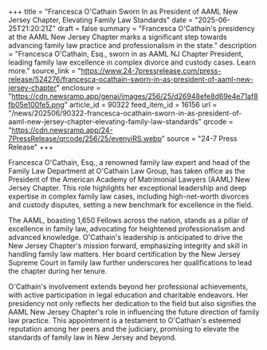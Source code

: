 +++
title = "Francesca O'Cathain Sworn In as President of AAML New Jersey Chapter, Elevating Family Law Standards"
date = "2025-06-25T21:20:21Z"
draft = false
summary = "Francesca O'Cathain's presidency at the AAML New Jersey Chapter marks a significant step towards advancing family law practice and professionalism in the state."
description = "Francesca O'Cathain, Esq., sworn in as AAML NJ Chapter President, leading family law excellence in complex divorce and custody cases. Learn more."
source_link = "https://www.24-7pressrelease.com/press-release/524276/francesca-ocathain-sworn-in-as-president-of-aaml-new-jersey-chapter"
enclosure = "https://cdn.newsramp.app/genai/images/256/25/d26948efe8d69e4e71af8fb05e100fe5.png"
article_id = 90322
feed_item_id = 16156
url = "/news/202506/90322-francesca-ocathain-sworn-in-as-president-of-aaml-new-jersey-chapter-elevating-family-law-standards"
qrcode = "https://cdn.newsramp.app/24-7PressRelease/qrcode/256/25/evenyiRS.webp"
source = "24-7 Press Release"
+++

<p>Francesca O'Cathain, Esq., a renowned family law expert and head of the Family Law Department at O'Cathain Law Group, has taken office as the President of the American Academy of Matrimonial Lawyers (AAML) New Jersey Chapter. This role highlights her exceptional leadership and deep expertise in complex family law cases, including high-net-worth divorces and custody disputes, setting a new benchmark for excellence in the field.</p><p>The AAML, boasting 1,650 Fellows across the nation, stands as a pillar of excellence in family law, advocating for heightened professionalism and advanced knowledge. O'Cathain's leadership is anticipated to drive the New Jersey Chapter's mission forward, emphasizing integrity and skill in handling family law matters. Her board certification by the New Jersey Supreme Court in family law further underscores her qualifications to lead the chapter during her tenure.</p><p>O'Cathain's involvement extends beyond her professional achievements, with active participation in legal education and charitable endeavors. Her presidency not only reflects her dedication to the field but also signifies the AAML New Jersey Chapter's role in influencing the future direction of family law practice. This appointment is a testament to O'Cathain's esteemed reputation among her peers and the judiciary, promising to elevate the standards of family law in New Jersey and beyond.</p>